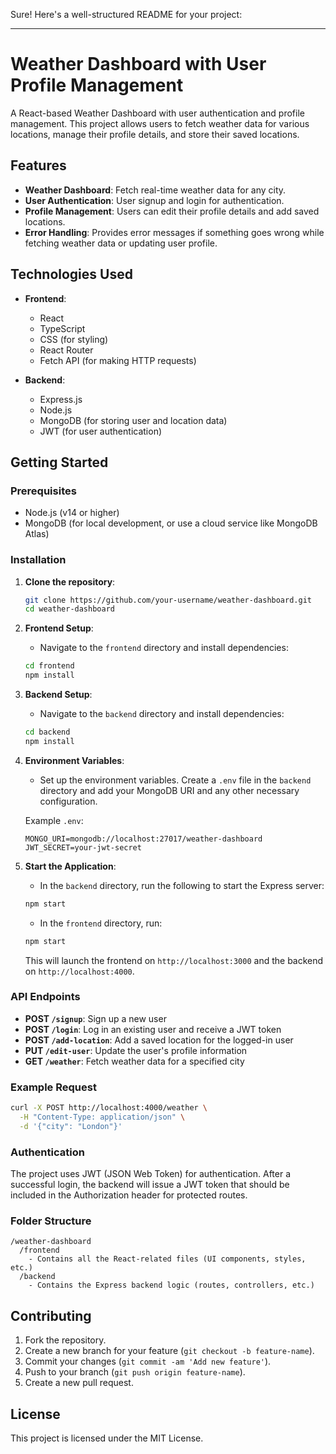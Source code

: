 Sure! Here's a well-structured README for your project:

---

# Weather Dashboard with User Profile Management

A React-based Weather Dashboard with user authentication and profile management. This project allows users to fetch weather data for various locations, manage their profile details, and store their saved locations.

## Features

- **Weather Dashboard**: Fetch real-time weather data for any city.
- **User Authentication**: User signup and login for authentication.
- **Profile Management**: Users can edit their profile details and add saved locations.
- **Error Handling**: Provides error messages if something goes wrong while fetching weather data or updating user profile.

## Technologies Used

- **Frontend**:
  - React
  - TypeScript
  - CSS (for styling)
  - React Router
  - Fetch API (for making HTTP requests)

- **Backend**:
  - Express.js
  - Node.js
  - MongoDB (for storing user and location data)
  - JWT (for user authentication)

## Getting Started

### Prerequisites

- Node.js (v14 or higher)
- MongoDB (for local development, or use a cloud service like MongoDB Atlas)

### Installation

1. **Clone the repository**:

   ```bash
   git clone https://github.com/your-username/weather-dashboard.git
   cd weather-dashboard
   ```

2. **Frontend Setup**:

   - Navigate to the `frontend` directory and install dependencies:

   ```bash
   cd frontend
   npm install
   ```

3. **Backend Setup**:

   - Navigate to the `backend` directory and install dependencies:

   ```bash
   cd backend
   npm install
   ```

4. **Environment Variables**:

   - Set up the environment variables. Create a `.env` file in the `backend` directory and add your MongoDB URI and any other necessary configuration.

   Example `.env`:

   ```
   MONGO_URI=mongodb://localhost:27017/weather-dashboard
   JWT_SECRET=your-jwt-secret
   ```

5. **Start the Application**:

   - In the `backend` directory, run the following to start the Express server:

   ```bash
   npm start
   ```

   - In the `frontend` directory, run:

   ```bash
   npm start
   ```

   This will launch the frontend on `http://localhost:3000` and the backend on `http://localhost:4000`.

### API Endpoints

- **POST `/signup`**: Sign up a new user
- **POST `/login`**: Log in an existing user and receive a JWT token
- **POST `/add-location`**: Add a saved location for the logged-in user
- **PUT `/edit-user`**: Update the user's profile information
- **GET `/weather`**: Fetch weather data for a specified city

### Example Request

```bash
curl -X POST http://localhost:4000/weather \
  -H "Content-Type: application/json" \
  -d '{"city": "London"}'
```

### Authentication

The project uses JWT (JSON Web Token) for authentication. After a successful login, the backend will issue a JWT token that should be included in the Authorization header for protected routes.

### Folder Structure

```
/weather-dashboard
  /frontend
    - Contains all the React-related files (UI components, styles, etc.)
  /backend
    - Contains the Express backend logic (routes, controllers, etc.)
```

## Contributing

1. Fork the repository.
2. Create a new branch for your feature (`git checkout -b feature-name`).
3. Commit your changes (`git commit -am 'Add new feature'`).
4. Push to your branch (`git push origin feature-name`).
5. Create a new pull request.

## License

This project is licensed under the MIT License.
